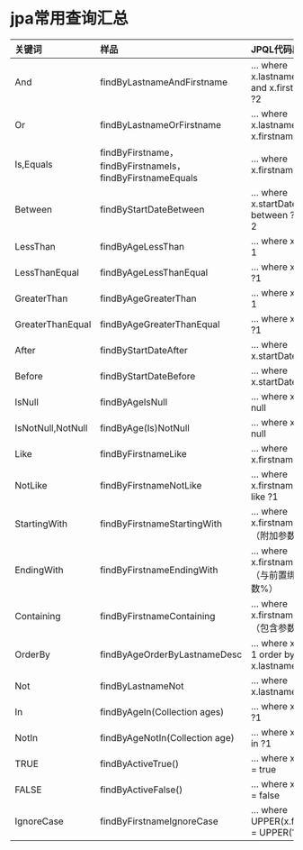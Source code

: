 # jpa常用查询汇总

| 关键词|  样品|  JPQL代码段 |  
| :------ | :------ | :------ |  
|  And|  findByLastnameAndFirstname|  … where x.lastname = ?1 and x.firstname = ?2 |  
| Or| findByLastnameOrFirstname| … where x.lastname = ?1 or x.firstname = ?2 | 
| Is,Equals| findByFirstname，findByFirstnameIs，findByFirstnameEquals| … where x.firstname = ?1 | 
| Between| findByStartDateBetween| … where x.startDate between ?1 and ?2 | 
| LessThan| findByAgeLessThan| … where x.age < ?1 | 
| LessThanEqual| findByAgeLessThanEqual| … where x.age ⇐ ?1 | 
| GreaterThan| findByAgeGreaterThan| … where x.age > ?1 | 
| GreaterThanEqual| findByAgeGreaterThanEqual| … where x.age >= ?1 | 
| After| findByStartDateAfter| … where x.startDate > ?1 | 
| Before| findByStartDateBefore| … where x.startDate < ?1 |
| IsNull| findByAgeIsNull| … where x.age is null |
| IsNotNull,NotNull| findByAge(Is)NotNull| … where x.age not null |
| Like| findByFirstnameLike| … where x.firstname like ?1 |
| NotLike| findByFirstnameNotLike| … where x.firstname not like ?1 |
| StartingWith| findByFirstnameStartingWith| … where x.firstname like ?1（附加参数绑定%） |
| EndingWith| findByFirstnameEndingWith| … where x.firstname like ?1（与前置绑定的参数%） | 
| Containing| findByFirstnameContaining| … where x.firstname like ?1（包含参数绑定%） |
| OrderBy| findByAgeOrderByLastnameDesc| … where x.age = ?1 order by x.lastname desc | 
| Not| findByLastnameNot| … where x.lastname <> ?1 |
| In| findByAgeIn(Collection<Age> ages)| … where x.age in ?1 |
| NotIn| findByAgeNotIn(Collection<Age> age)| … where x.age not in ?1 | 
| TRUE| findByActiveTrue()| … where x.active = true |
| FALSE| findByActiveFalse()| … where x.active = false | 
| IgnoreCase| findByFirstnameIgnoreCase| … where UPPER(x.firstame) = UPPER(?1) |
